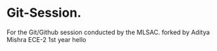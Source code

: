 # Git-Session.
For the Git/Github session conducted by the MLSAC.
forked by Aditya Mishra ECE-2 1st year
hello